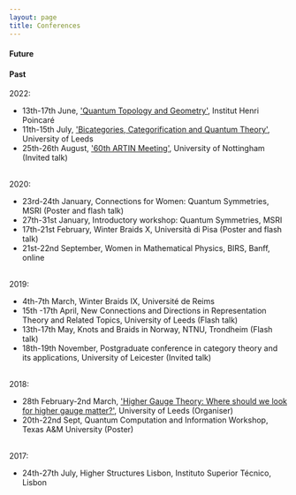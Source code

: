 ```yaml
---
layout: page
title: Conferences
---
```


#### Future

#### Past

2022:

- 13th-17th June, ['Quantum Topology and Geometry'](https://www.mathconf.org/qtg2022), Institut Henri Poincar&eacute;
- 11th-15th July, ['Bicategories, Categorification and Quantum Theory'](https://conferences.leeds.ac.uk/bcqt2022/), University of Leeds
- 25th-26th August, ['60th ARTIN Meeting'](https://www.nottingham.ac.uk/mathematics/events/artin-2022.aspx), University of Nottingham (Invited talk)

<br> 2020:

- 23rd-24th January, Connections for Women: Quantum Symmetries, MSRI (Poster and flash talk)
- 27th-31st January, Introductory workshop: Quantum Symmetries, MSRI
- 17th-21st February, Winter Braids X, Universit&agrave; di Pisa (Poster and flash talk)
- 21st-22nd September, Women in Mathematical Physics, BIRS, Banff, online

<br> 2019:

- 4th-7th March, Winter Braids IX, Universit&eacute; de Reims
- 15th -17th April, New Connections and Directions in Representation Theory and Related Topics, University of Leeds (Flash talk)
- 13th-17th May, Knots and Braids in Norway, NTNU, Trondheim (Flash talk)
- 18th-19th November, Postgraduate conference in category theory and its applications, University of Leicester (Invited talk)

<br> 2018:

- 28th February-2nd March, ['Higher Gauge Theory: Where should we look for higher gauge matter?'](http://www1.maths.leeds.ac.uk/~ppmartin/SEMINARS/HGT_WS/), University of Leeds (Organiser)
- 20th-22nd Sept, Quantum Computation and Information Workshop, Texas A&#38;M University (Poster)

<br> 2017:

- 24th-27th July, Higher Structures Lisbon, Instituto Superior T&eacute;cnico, Lisbon
